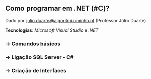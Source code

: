 ## Como programar em .NET (#C)?

Dado por julio.duarte@algoritmi.uminho.pt (Professor Júlio Duarte)

__Tecnologias__: _Microsoft Visual Studio_ e _.NET_

### -> Comandos básicos

### -> Ligação SQL Server - C#

### -> Criação de Interfaces
